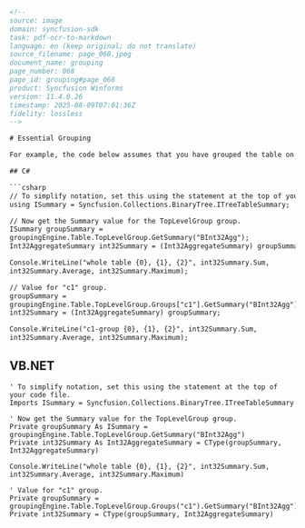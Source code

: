 ```html
<!-- 
source: image
domain: syncfusion-sdk
task: pdf-ocr-to-markdown
language: en (keep original; do not translate)
source_filename: page_068.jpeg
document_name: grouping
page_number: 068
page_id: grouping#page_068
product: Syncfusion Winforms
version: 11.4.0.26
timestamp: 2025-08-09T07:01:36Z
fidelity: lossless
-->

# Essential Grouping

For example, the code below assumes that you have grouped the table on field "C" and are looking for the summary associated with the group whose records have field "C" equal to the value "c1". It also shows the same summary value for the TopLevelGroup.

## C#

```csharp
// To simplify notation, set this using the statement at the top of your code file.
using ISummary = Syncfusion.Collections.BinaryTree.ITreeTableSummary;

// Now get the Summary value for the TopLevelGroup group.
ISummary groupSummary =
groupingEngine.Table.TopLevelGroup.GetSummary("BInt32Agg");
Int32AggregateSummary int32Summary = (Int32AggregateSummary) groupSummary;

Console.WriteLine("whole table {0}, {1}, {2}", int32Summary.Sum,
int32Summary.Average, int32Summary.Maximum);

// Value for "c1" group.
groupSummary =
groupingEngine.Table.TopLevelGroup.Groups["c1"].GetSummary("BInt32Agg");
int32Summary = (Int32AggregateSummary) groupSummary;

Console.WriteLine("c1-group {0}, {1}, {2}", int32Summary.Sum,
int32Summary.Average, int32Summary.Maximum);
```

## VB.NET

```vb.net
' To simplify notation, set this using the statement at the top of your code file.
Imports ISummary = Syncfusion.Collections.BinaryTree.ITreeTableSummary

' Now get the Summary value for the TopLevelGroup group.
Private groupSummary As ISummary =
groupingEngine.Table.TopLevelGroup.GetSummary("BInt32Agg")
Private int32Summary As Int32AggregateSummary = CType(groupSummary,
Int32AggregateSummary)

Console.WriteLine("whole table {0}, {1}, {2}", int32Summary.Sum,
int32Summary.Average, int32Summary.Maximum)

' Value for "c1" group.
Private groupSummary =
groupingEngine.Table.TopLevelGroup.Groups("c1").GetSummary("BInt32Agg")
Private int32Summary = CType(groupSummary, Int32AggregateSummary)
```

<!-- tags: [product, module, control, api, version?] keywords: [grouping, C#, VB.NET, summary, Table, TopLevelGroup, Group, GetSummary, BInt32Agg, Int32AggregateSummary, Syncfusion Winforms, 11.4.0.26] -->
```